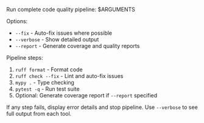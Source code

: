 Run complete code quality pipeline: $ARGUMENTS

Options:
- `--fix` - Auto-fix issues where possible
- `--verbose` - Show detailed output
- `--report` - Generate coverage and quality reports

Pipeline steps:
1. `ruff format` - Format code
2. `ruff check --fix` - Lint and auto-fix issues  
3. `mypy .` - Type checking
4. `pytest -q` - Run test suite
5. Optional: Generate coverage report if `--report` specified

If any step fails, display error details and stop pipeline.
Use `--verbose` to see full output from each tool.